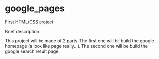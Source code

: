 # google_pages
First HTML/CSS project

Brief description

This project will be made of 2 parts.
The first one will be build the google homepage (a look like page really...).
The second one will be build the google search result page.
